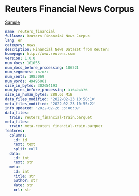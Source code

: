 # Reuters Financial News Corpus
 
[Sample](../sample/reuters_financial.txt)
 
<!-- MARKDOWN-AUTO-DOCS:START (CODE:src=../../../ekorpkit/resources/corpora/reuters_financial.yaml) -->
<!-- The below code snippet is automatically added from ../../../ekorpkit/resources/corpora/reuters_financial.yaml -->
```yaml
name: reuters_financial
fullname: Reuters Financial News Corpus
lang: en
category: news
description: Financial News Dataset from Reuters
homepage: http://www.reuters.com
version: 1.0.0
num_docs: 101055
num_docs_before_processing: 106521
num_segments: 167031
num_sents: 1983069
num_words: 49495061
size_in_bytes: 302654193
num_bytes_before_processing: 316494376
size_in_human_bytes: 288.63 MiB
data_files_modified: '2022-02-23 10:58:10'
meta_files_modified: '2022-02-23 10:55:22'
info_updated: '2022-02-26 03:06:09'
data_files:
  train: reuters_financial-train.parquet
meta_files:
  train: meta-reuters_financial-train.parquet
features:
  columns:
    id: id
    text: text
    split: null
  data:
    id: int
    text: str
  meta:
    id: int
    title: str
    author: str
    date: str
    url: str
```
<!-- MARKDOWN-AUTO-DOCS:END -->
